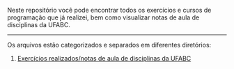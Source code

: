 Neste repositório você pode encontrar todos os exercícios e cursos de programação que já realizei, bem como visualizar notas de aula de disciplinas da UFABC.

---
Os arquivos estão categorizados e separados em diferentes diretórios:
1.  <a href="https://github.com/Bruno-Gallani/exercicios_programacao/tree/main/UFABC" target="_blank">Exercícios realizados/notas de aula de disciplinas da UFABC</a>
